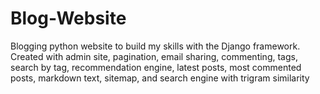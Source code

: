 # Blog-Website
Blogging python website to build my skills with the Django framework.
Created with admin site, pagination, email sharing, commenting, 
tags, search by tag, recommendation engine, latest posts, most commented posts, markdown text,
sitemap, and search engine with trigram similarity
